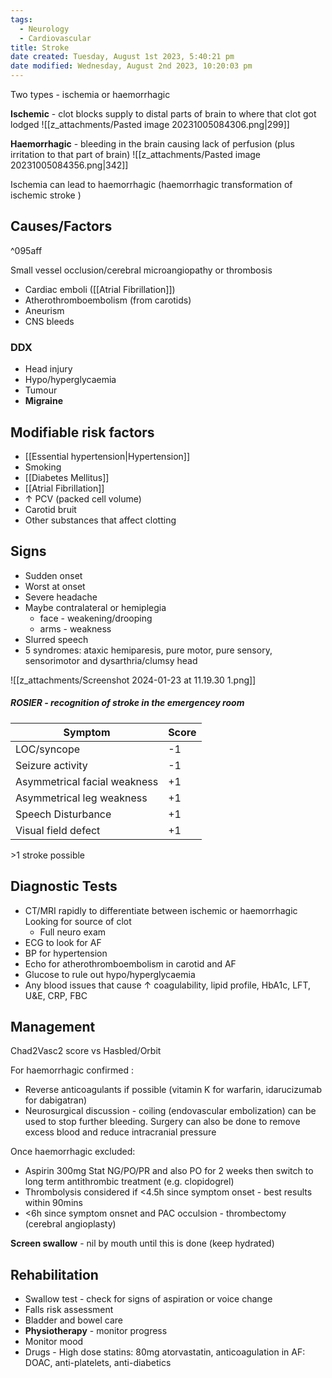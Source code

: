 ```yaml
---
tags:
  - Neurology
  - Cardiovascular
title: Stroke
date created: Tuesday, August 1st 2023, 5:40:21 pm
date modified: Wednesday, August 2nd 2023, 10:20:03 pm
---
```


Two types - ischemia or haemorrhagic

**Ischemic** - clot blocks supply to distal parts of brain to where that clot got lodged
![[z_attachments/Pasted image 20231005084306.png|299]]


**Haemorrhagic** - bleeding in the brain causing lack of perfusion (plus irritation to that part of brain)
![[z_attachments/Pasted image 20231005084356.png|342]] 


Ischemia can lead to haemorrhagic (haemorrhagic transformation of ischemic stroke )

## Causes/Factors

^095aff

Small vessel occlusion/cerebral microangiopathy or thrombosis 
- Cardiac emboli ([[Atrial Fibrillation]])
- Atherothromboembolism (from carotids)
- Aneurism
- CNS bleeds

### DDX

- Head injury
- Hypo/hyperglycaemia
- Tumour
- **Migraine**

## Modifiable risk factors
- [[Essential hypertension|Hypertension]]
- Smoking
- [[Diabetes Mellitus]]
- [[Atrial Fibrillation]]
- $\uparrow$ PCV (packed cell volume)
- Carotid bruit
- Other substances that affect clotting

## Signs

- Sudden onset
- Worst at onset
- Severe headache
- Maybe contralateral or hemiplegia
  - face - weakening/drooping
  - arms - weakness
- Slurred speech
- 5 syndromes: ataxic hemiparesis, pure motor, pure sensory, sensorimotor and dysarthria/clumsy head

![[z_attachments/Screenshot 2024-01-23 at 11.19.30 1.png]]
##### ROSIER - recognition of stroke in the emergencey room

| Symptom | Score |
| ---- | ---- |
| LOC/syncope | -1 |
| Seizure activity | -1 |
| Asymmetrical facial weakness | +1 |
| Asymmetrical leg weakness | +1 |
| Speech Disturbance | +1 |
| Visual field defect | +1 |
\>1 stroke possible 
## Diagnostic Tests

- CT/MRI rapidly to differentiate between ischemic or haemorrhagic
  Looking for source of clot
  - Full neuro exam
- ECG to look for AF
- BP for hypertension
- Echo for atherothromboembolism in carotid and AF
- Glucose to rule out hypo/hyperglycaemia
- Any blood issues that cause $\uparrow$ coagulability, lipid profile, HbA1c, LFT, U&E, CRP, FBC


## Management

Chad2Vasc2 score vs Hasbled/Orbit

For haemorrhagic confirmed :
- Reverse anticoagulants if possible (vitamin K for warfarin, idarucizumab for dabigatran)
- Neurosurgical discussion -  coiling (endovascular embolization) can be used to stop further bleeding. Surgery can also be done to remove excess blood and reduce intracranial pressure


Once haemorrhagic excluded:

- Aspirin 300mg Stat NG/PO/PR and also PO for 2 weeks then switch to long term antithrombic treatment (e.g. clopidogrel)
- Thrombolysis considered if <4.5h since symptom onset - best results within 90mins
- <6h since symptom onsnet and PAC occulsion - thrombectomy (cerebral angioplasty)

**Screen swallow** - nil by mouth until this is done (keep hydrated)

## Rehabilitation 

- Swallow test - check for signs of aspiration or voice change
- Falls risk assessment
- Bladder and bowel care
- **Physiotherapy** - monitor progress 
- Monitor mood
- Drugs - High dose statins: 80mg atorvastatin, anticoagulation in AF: DOAC, anti-platelets, anti-diabetics 
